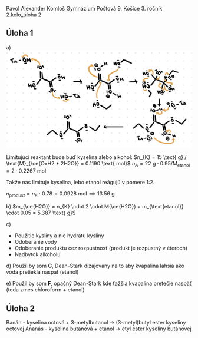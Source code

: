 Pavol Alexander Komloš
Gymnázium Poštová 9, Košice
3\. ročník
2.kolo_úloha 2

## Úloha 1

a)
![](attachments/Pasted%20image%2020230617195024.png)

Limitujúci reaktant bude buď kyselina alebo alkohol:
$n_{K} = 15 \text{ g} / \text{M}_{\ce{OxH2 * 2H2O}} = 0.1190 \text{ mol}$
$n_{A} = 22 \text{ g} \cdot 0.95 / \text{M}_{\text{etanol}} = 2 \cdot 0.2267 \text{ mol}$

Takže nás limituje kyselina, lebo etanol reágujú v pomere 1:2.

$n_{\text{produkt}} = n_{K} \cdot 0.78 = 0.0928 \text{ mol} \implies 13.56 \text{ g}$

b)
$m_{\ce{H2O}} = n_{K} \cdot 2 \cdot M(\ce{H2O}) + m_{\text{etanol}} \cdot 0.05 = 5.387 \text{ g}$

c)
- Použitie kysliny a nie hydrátu kysliny
- Odoberanie vody 
- Odoberanie produktu cez rozpustnosť (produkt je rozpustný v éteroch)
- Nadbytok alkoholu

d)
Použil by som **C**, Dean-Stark dizajovany na to aby kvapalina lahsia ako voda pretiekla naspat (etanol)

e)
Použil by som **F**, opačný Dean-Stark kde ťažšia kvapalina pretečie naspäť (teda zmes chloroform + etanol)

## Úloha 2

Banán - kyselina octová + 3-metylbutanol -> (3-metyl)butyl ester kyseliny octovej
Ananás - kyselina butánová + etanol -> etyl ester kyseliny butánovej